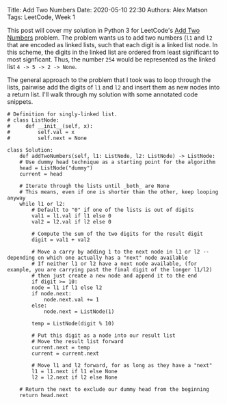Title: Add Two Numbers
Date: 2020-05-10 22:30
Authors: Alex Matson
Tags: LeetCode, Week 1

This post will cover my solution in Python 3 for LeetCode's [Add Two Numbers](https://leetcode.com/problems/add-two-numbers/) problem. The problem wants us to add two numbers (`l1` and `l2` that are encoded as linked lists, such that each digit is a linked list node. In this scheme, the digits in the linked list are ordered from least significant to most signficant. Thus, the number `254` would be represented as the linked list `4 -> 5 -> 2 -> None`. 

The general approach to the problem that I took was to loop through the lists, pairwise add the digits of `l1` and `l2` and insert them as new nodes into a return list. I'll walk through my solution with some annotated code snippets. 

    # Definition for singly-linked list.
    # class ListNode:
    #     def __init__(self, x):
    #         self.val = x
    #         self.next = None
    
    class Solution:
        def addTwoNumbers(self, l1: ListNode, l2: ListNode) -> ListNode:
    	# Use dummy head technique as a starting point for the algorithm
    	head = ListNode("dummy")
    	current = head
    
    	# Iterate through the lists until _both_ are None
    	# This means, even if one is shorter than the other, keep looping anyway
    	while l1 or l2:
    	    # Default to "0" if one of the lists is out of digits
    	    val1 = l1.val if l1 else 0
    	    val2 = l2.val if l2 else 0
    
    	    # Compute the sum of the two digits for the result digit
    	    digit = val1 + val2
    
    	    # Move a carry by adding 1 to the next node in l1 or l2 -- depending on which one actually has a "next" node available
    	    # If neither l1 or l2 have a next node available, (for example, you are carrying past the final digit of the longer l1/l2)
    	    # then just create a new node and append it to the end
    	    if digit >= 10:
    		node = l1 if l1 else l2
    		if node.next:
    		    node.next.val += 1
    		else:
    		    node.next = ListNode(1)
    
    	    temp = ListNode(digit % 10)
    
    	    # Put this digit as a node into our result list
    	    # Move the result list forward
    	    current.next = temp
    	    current = current.next
    
    	    # Move l1 and l2 forward, for as long as they have a "next"
    	    l1 = l1.next if l1 else None
    	    l2 = l2.next if l2 else None
    
    	# Return the next to exclude our dummy head from the beginning
    	return head.next

